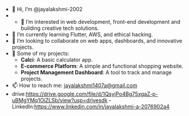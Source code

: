 - 👋 Hi, I’m @jayalakshmi-2002
- - 👀 I’m interested in web development, front-end development and building creative tech solutions.  
- 🌱 I’m currently learning Flutter, AWS, and ethical hacking.  
- 💞️ I’m looking to collaborate on web apps, dashboards, and innovative projects.  
- 📂 Some of my projects:  
  - **Calci**: A basic calculator app.  
  - **E-commerce Platform**: A simple and functional shopping website.  
  - **Project Management Dashboard**: A tool to track and manage projects.  
- 📫 How to reach me: jayalakshmi1407a@gmail.com
- drive:https://drive.google.com/file/d/1QsyjPo4Bg75xgaZ-p-uBMgYMq1OiZLSb/view?usp=drivesdk
-LinkedIn:https://www.linkedin.com/in/jayalakshmi-a-2076902a4

<!---
jayalakshmi-2002/jayalakshmi-2002 is a ✨ special ✨ repository because its `README.md` (this file) appears on your GitHub profile.
You can click the Preview link to take a look at your changes.
--->
